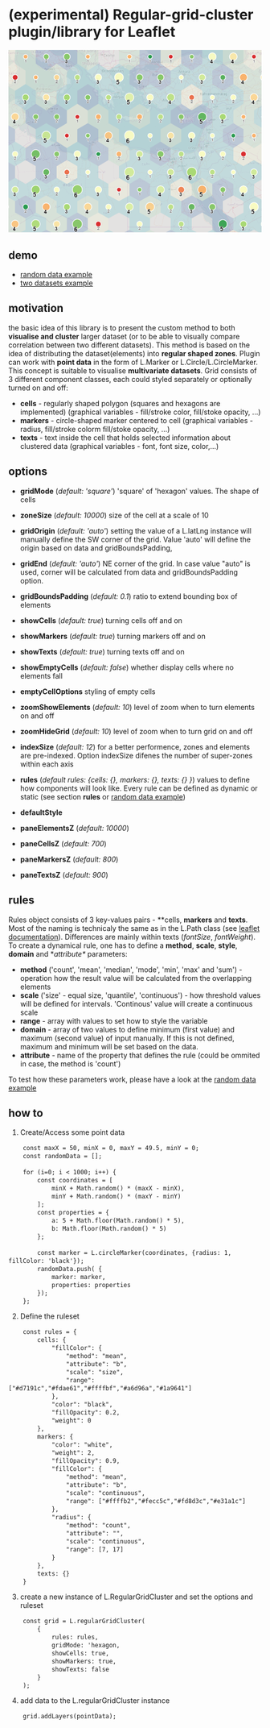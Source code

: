 # (experimental) Regular-grid-cluster plugin/library for Leaflet

![image](./img.png)

## demo

* [random data example](https://adammertel.github.io/Leaflet.RegularGridCluster/demo/random_data)
* [two datasets example](https://adammertel.github.io/Leaflet.RegularGridCluster/demo/two_datasets)

## motivation

the basic idea of this library is to present the custom method to both
**visualise and cluster** larger dataset (or to be able to visually compare
correlation between two different datasets). This method is based on the idea of
distributing the dataset(elements) into **regular shaped zones**. Plugin can
work with **point data** in the form of L.Marker or L.Circle/L.CircleMarker.
This concept is suitable to visualise **multivariate datasets**. Grid consists
of 3 different component classes, each could styled separately or optionally
turned on and off:

* **cells** - regularly shaped polygon (squares and hexagons are implemented)
  (graphical variables - fill/stroke color, fill/stoke opacity, ...)
* **markers** - circle-shaped marker centered to cell (graphical variables -
  radius, fill/stroke colorm fill/stoke opacity, ...)
* **texts** - text inside the cell that holds selected information about
  clustered data (graphical variables - font, font size, color,...)

## options

* **gridMode** (_default: 'square'_) 'square' of 'hexagon' values. The shape of
  cells
* **zoneSize** (_default: 10000_) size of the cell at a scale of 10
* **gridOrigin** (_default: 'auto'_) setting the value of a L.latLng instance
  will manually define the SW corner of the grid. Value 'auto' will define the
  origin based on data and gridBoundsPadding,
* **gridEnd** (_default: 'auto'_) NE corner of the grid. In case value "auto" is
  used, corner will be calculated from data and gridBoundsPadding option.
* **gridBoundsPadding** (_default: 0.1_) ratio to extend bounding box of
  elements

* **showCells** (_default: true_) turning cells off and on
* **showMarkers** (_default: true_) turning markers off and on
* **showTexts** (_default: true_) turning texts off and on
* **showEmptyCells** (_default: false_) whether display cells where no elements
  fall
* **emptyCellOptions** styling of empty cells

- **zoomShowElements** (_default: 10_) level of zoom when to turn elements on
  and off
- **zoomHideGrid** (_default: 10_) level of zoom when to turn grid on and off

- **indexSize** (_default: 12_) for a better performence, zones and elements are
  pre-indexed. Option indexSize difenes the number of super-zones within each
  axis
- **rules** (_default rules: {cells: {}, markers: {}, texts: {} }_) values to
  define how components will look like. Every rule can be defined as dynamic or
  static (see section **rules** or
  [random data example](https://adammertel.github.io/Leaflet.RegularGridCluster/demo/random_data))
- **defaultStyle**

- **paneElementsZ** (_default: 10000_)
- **paneCellsZ** (_default: 700_)
- **paneMarkersZ** (_default: 800_)
- **paneTextsZ** (_default: 900_)

## rules

Rules object consists of 3 key-values pairs - **cells, **markers** and
**texts**. Most of the naming is technicaly the same as in the L.Path class (see
[leaflet documentation](http://leafletjs.com/reference-1.0.3.html#path)).
Differences are mainly within texts (_fontSize_, _fontWeight_). To create a
dynamical rule, one has to define a **method**, **scale**, **style**, **domain**
and **attribute\** parameters:

* **method** ('count', 'mean', 'median', 'mode', 'min', 'max' and 'sum') -
  operation how the result value will be calculated from the overlapping
  elements
* **scale** ('size' - equal size, 'quantile', 'continuous') - how threshold
  values will be defined for intervals. 'Continous' value will create a
  continuous scale
* **range** - array with values to set how to style the variable
* **domain** - array of two values to define minimum (first value) and maximum
  (second value) of input manually. If this is not defined, maximum and minimum
  will be set based on the data.
* **attribute** - name of the property that defines the rule (could be ommited
  in case, the method is 'count')

To test how these parameters work, please have a look at the
[random data example](https://adammertel.github.io/Leaflet.RegularGridCluster/demo/random_data)

## how to

1. Create/Access some point data

```
    const maxX = 50, minX = 0, maxY = 49.5, minY = 0;
    const randomData = [];

    for (i=0; i < 1000; i++) {
        const coordinates = [
            minX + Math.random() * (maxX - minX),
            minY + Math.random() * (maxY - minY)
        ];
        const properties = {
            a: 5 + Math.floor(Math.random() * 5),
            b: Math.floor(Math.random() * 5)
        };

        const marker = L.circleMarker(coordinates, {radius: 1, fillColor: 'black'});
        randomData.push( {
            marker: marker,
            properties: properties
        });
    };
```

2. Define the ruleset

```
    const rules = {
        cells: {
            "fillColor": {
                "method": "mean",
                "attribute": "b",
                "scale": "size",
                "range": ["#d7191c","#fdae61","#ffffbf","#a6d96a","#1a9641"]
            },
            "color": "black",
            "fillOpacity": 0.2,
            "weight": 0
        },
        markers: {
            "color": "white",
            "weight": 2,
            "fillOpacity": 0.9,
            "fillColor": {
                "method": "mean",
                "attribute": "b",
                "scale": "continuous",
                "range": ["#ffffb2","#fecc5c","#fd8d3c","#e31a1c"]
            },
            "radius": {
                "method": "count",
                "attribute": "",
                "scale": "continuous",
                "range": [7, 17]
            }
        },
        texts: {}
    }
```

3. create a new instance of L.RegularGridCluster and set the options and ruleset

```
    const grid = L.regularGridCluster(
        {
            rules: rules,
            gridMode: 'hexagon,
            showCells: true,
            showMarkers: true,
            showTexts: false
        }
    );
```

4. add data to the L.regularGridCluster instance

```
    grid.addLayers(pointData);
```

